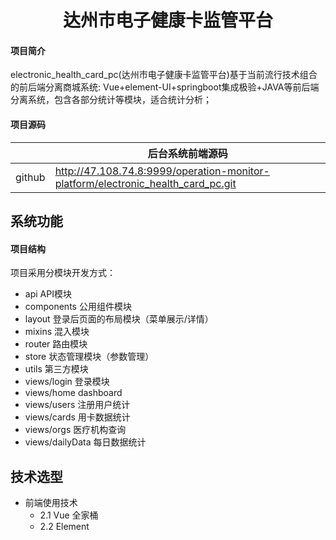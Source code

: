 <h1 style="text-align: center">达州市电子健康卡监管平台</h1>

#### 项目简介

electronic_health_card_pc(达州市电子健康卡监管平台)基于当前流行技术组合的前后端分离商城系统: Vue+element-UI+springboot集成极验+JAVA等前后端分离系统，包含各部分统计等模块，适合统计分析；

#### 项目源码 

|     |  后台系统前端源码  |
|---  |--- |
|   github   | http://47.108.74.8:9999/operation-monitor-platform/electronic_health_card_pc.git|

## 系统功能

#### 项目结构

项目采用分模块开发方式：

* api            API模块
* components     公用组件模块
* layout         登录后页面的布局模块（菜单展示/详情）
* mixins         混入模块
* router         路由模块
* store          状态管理模块（参数管理）
* utils          第三方模块
* views/login    登录模块
* views/home     dashboard
* views/users    注册用户统计
* views/cards    用卡数据统计
* views/orgs     医疗机构查询
* views/dailyData   每日数据统计

## 技术选型

* 前端使用技术
    - 2.1 Vue 全家桶
    - 2.2 Element
